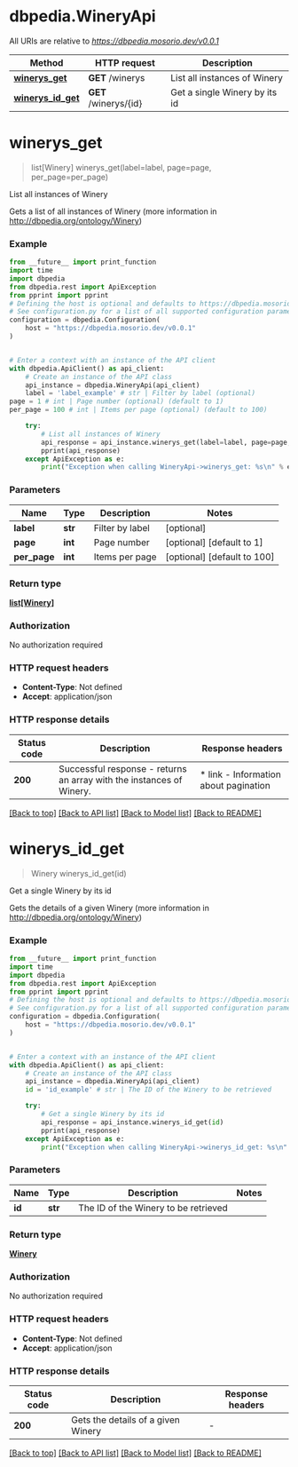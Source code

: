 # dbpedia.WineryApi

All URIs are relative to *https://dbpedia.mosorio.dev/v0.0.1*

Method | HTTP request | Description
------------- | ------------- | -------------
[**winerys_get**](WineryApi.md#winerys_get) | **GET** /winerys | List all instances of Winery
[**winerys_id_get**](WineryApi.md#winerys_id_get) | **GET** /winerys/{id} | Get a single Winery by its id


# **winerys_get**
> list[Winery] winerys_get(label=label, page=page, per_page=per_page)

List all instances of Winery

Gets a list of all instances of Winery (more information in http://dbpedia.org/ontology/Winery)

### Example

```python
from __future__ import print_function
import time
import dbpedia
from dbpedia.rest import ApiException
from pprint import pprint
# Defining the host is optional and defaults to https://dbpedia.mosorio.dev/v0.0.1
# See configuration.py for a list of all supported configuration parameters.
configuration = dbpedia.Configuration(
    host = "https://dbpedia.mosorio.dev/v0.0.1"
)


# Enter a context with an instance of the API client
with dbpedia.ApiClient() as api_client:
    # Create an instance of the API class
    api_instance = dbpedia.WineryApi(api_client)
    label = 'label_example' # str | Filter by label (optional)
page = 1 # int | Page number (optional) (default to 1)
per_page = 100 # int | Items per page (optional) (default to 100)

    try:
        # List all instances of Winery
        api_response = api_instance.winerys_get(label=label, page=page, per_page=per_page)
        pprint(api_response)
    except ApiException as e:
        print("Exception when calling WineryApi->winerys_get: %s\n" % e)
```

### Parameters

Name | Type | Description  | Notes
------------- | ------------- | ------------- | -------------
 **label** | **str**| Filter by label | [optional] 
 **page** | **int**| Page number | [optional] [default to 1]
 **per_page** | **int**| Items per page | [optional] [default to 100]

### Return type

[**list[Winery]**](Winery.md)

### Authorization

No authorization required

### HTTP request headers

 - **Content-Type**: Not defined
 - **Accept**: application/json

### HTTP response details
| Status code | Description | Response headers |
|-------------|-------------|------------------|
**200** | Successful response - returns an array with the instances of Winery. |  * link - Information about pagination <br>  |

[[Back to top]](#) [[Back to API list]](../README.md#documentation-for-api-endpoints) [[Back to Model list]](../README.md#documentation-for-models) [[Back to README]](../README.md)

# **winerys_id_get**
> Winery winerys_id_get(id)

Get a single Winery by its id

Gets the details of a given Winery (more information in http://dbpedia.org/ontology/Winery)

### Example

```python
from __future__ import print_function
import time
import dbpedia
from dbpedia.rest import ApiException
from pprint import pprint
# Defining the host is optional and defaults to https://dbpedia.mosorio.dev/v0.0.1
# See configuration.py for a list of all supported configuration parameters.
configuration = dbpedia.Configuration(
    host = "https://dbpedia.mosorio.dev/v0.0.1"
)


# Enter a context with an instance of the API client
with dbpedia.ApiClient() as api_client:
    # Create an instance of the API class
    api_instance = dbpedia.WineryApi(api_client)
    id = 'id_example' # str | The ID of the Winery to be retrieved

    try:
        # Get a single Winery by its id
        api_response = api_instance.winerys_id_get(id)
        pprint(api_response)
    except ApiException as e:
        print("Exception when calling WineryApi->winerys_id_get: %s\n" % e)
```

### Parameters

Name | Type | Description  | Notes
------------- | ------------- | ------------- | -------------
 **id** | **str**| The ID of the Winery to be retrieved | 

### Return type

[**Winery**](Winery.md)

### Authorization

No authorization required

### HTTP request headers

 - **Content-Type**: Not defined
 - **Accept**: application/json

### HTTP response details
| Status code | Description | Response headers |
|-------------|-------------|------------------|
**200** | Gets the details of a given Winery |  -  |

[[Back to top]](#) [[Back to API list]](../README.md#documentation-for-api-endpoints) [[Back to Model list]](../README.md#documentation-for-models) [[Back to README]](../README.md)

